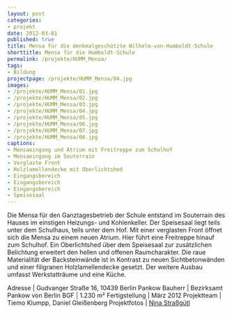 ```yaml
---
layout: post
categories:
- projekt
date: 2012-03-01
published: true
title: Mensa für die denkmalgeschützte Wilhelm-von-Humboldt-Schule
shorttitle: Mensa für die Humboldt-Schule
permalink: /projekte/HUMM_Mensa/
tags: 
- Bildung
projectpage: /projekte/HUMM_Mensa/04.jpg
images:
- /projekte/HUMM_Mensa/01.jpg
- /projekte/HUMM_Mensa/02.jpg
- /projekte/HUMM_Mensa/03.jpg
- /projekte/HUMM_Mensa/04.jpg
- /projekte/HUMM_Mensa/05.jpg
- /projekte/HUMM_Mensa/06.jpg
- /projekte/HUMM_Mensa/07.jpg
- /projekte/HUMM_Mensa/08.jpg
captions:
- Mensaeingang und Atrium mit Freitreppe zum Schulhof
- Mensaeingang im Souterrain
- Verglaste Front
- Holzlamellendecke mit Oberlichtshed
- Eingangsbereich
- Eingangsbereich
- Eingangsbereich
- Speisesaal
---
```

Die Mensa für den Ganztagesbetrieb der Schule entstand im Souterrain des Hauses im einstigen Heizungs- und Kohlenkeller. Der Speisesaal liegt teils unter dem Schulhaus, teils unter dem Hof. Mit einer verglasten Front öffnet sich die Mensa zu einem neuen Atrium. Hier führt eine Freitreppe hinauf zum Schulhof. Ein Oberlichtshed über dem Speisesaal zur zusätzlichen Belichtung erweitert den hellen und offenen Raumcharakter. Die raue Materialität der Backsteinwände ist in Kontrast zu neuen Sichtbetonwänden und einer filigranen Holzlamellendecke gesetzt. Der weitere Ausbau umfasst Werkstatträume und eine Küche.

Adresse	|	Gudvanger Straße 16, 10439 Berlin Pankow
Bauherr	|	Bezirksamt Pankow von Berlin 
BGF	|	1.230 m²
Fertigstellung	|	März 2012
Projektteam	|	Tiemo Klumpp, Daniel Gleißenberg
Projektfotos	|	[Nina Straßgütl](http://www.ninastrg.de/)